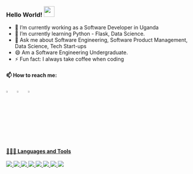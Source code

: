 ### Hello World!  <img src="https://github.com/sciencepal/sciencepal/blob/master/assets/Hi.gif" width="29px">

  

  
  - 🔭 I’m currently working as a Software Developer in Uganda
  - 🌱 I’m currently learning Python - Flask, Data Science.
  - 💬 Ask me about Software Engineering, Software Product Management, Data Science, Tech Start-ups
  - 😄 Am a Software Engineering Undergraduate.
  - ⚡ Fun fact: I always take coffee when coding
  
#### 📫 How to reach me:
  
[<img src="https://img.icons8.com/color/48/000000/linkedin.png" width="3.5%"/>](https://www.linkedin.com/in/asiimwe-edger-6567aa1b6/)  &nbsp; 
[<img src="https://img.icons8.com/color/48/000000/stackoverflow.png" width="3.5%"/>](https://stackoverflow.com/users/4441059/asiimwe-edgar)  &nbsp; 
<a href="mailto:edgerasiimwe@gmail.com"> <img src="https://img.icons8.com/fluent/48/000000/gmail.png" width="3.5%"/>

  #### 👨🏻‍💻 Languages and Tools <br />
  <img src="https://img.icons8.com/color/48/000000/python.png"/>
  <img src="https://img.icons8.com/ios/50/000000/flask.png"/>
  <img src="https://img.icons8.com/color/48/000000/mongodb.png"/>
  <img src="https://img.icons8.com/color/48/000000/html-5--v1.png"/>
  <img src="https://img.icons8.com/color/48/000000/css3.png"/>
  <img src="https://img.icons8.com/color/48/000000/visual-studio-code-2019.png"/>
  <img src="https://img.icons8.com/fluency/48/000000/github.png"/>
  <img src="https://www.google.com/imgres?imgurl=https%3A%2F%2Fseeklogo.com%2Fimages%2FF%2Ffastapi-logo-541BAA112F-seeklogo.com.png&imgrefurl=https%3A%2F%2Fseeklogo.com%2Fvector-logo%2F425420%2Ffastapi&tbnid=3_6bKANnmyXdlM&vet=12ahUKEwj6kMrbzPv3AhUDgHMKHZZwDNYQMygAegQIARBD..i&docid=R9rwVCI2XVfJ7M&w=300&h=300&q=fastapi%20icon&hl=en&ved=2ahUKEwj6kMrbzPv3AhUDgHMKHZZwDNYQMygAegQIARBD"/>
  
  
  


